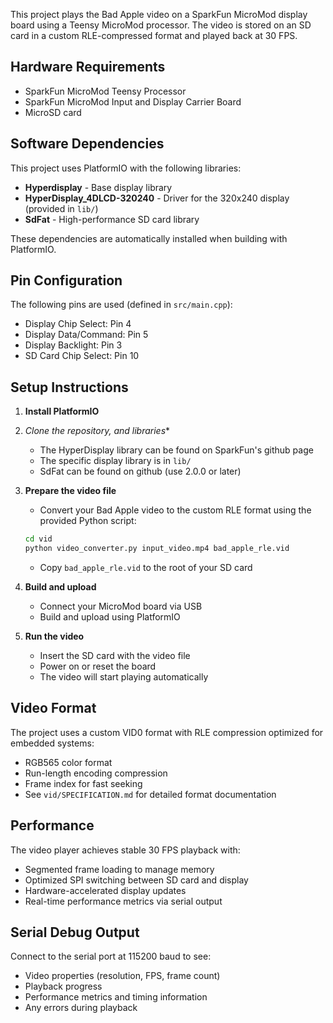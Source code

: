 This project plays the Bad Apple video on a SparkFun MicroMod display board using a
Teensy MicroMod processor. The video is stored on an SD card in a custom RLE-compressed 
format and played back at 30 FPS.

## Hardware Requirements

- SparkFun MicroMod Teensy Processor
- SparkFun MicroMod Input and Display Carrier Board 
- MicroSD card

## Software Dependencies

This project uses PlatformIO with the following libraries:

- **Hyperdisplay** - Base display library
- **HyperDisplay_4DLCD-320240** - Driver for the 320x240 display (provided in `lib/`)
- **SdFat** - High-performance SD card library

These dependencies are automatically installed when building with PlatformIO.

## Pin Configuration

The following pins are used (defined in `src/main.cpp`):
- Display Chip Select: Pin 4
- Display Data/Command: Pin 5  
- Display Backlight: Pin 3
- SD Card Chip Select: Pin 10

## Setup Instructions

1. **Install PlatformIO**

2. **Clone the repository*, and libraries**
   - The HyperDisplay library can be found on SparkFun's github page 
   - The specific display library is in `lib/` 
   - SdFat can be found on github (use 2.0.0 or later) 

3. **Prepare the video file**
   - Convert your Bad Apple video to the custom RLE format using the provided Python script:
   ```bash
   cd vid
   python video_converter.py input_video.mp4 bad_apple_rle.vid
   ```
   - Copy `bad_apple_rle.vid` to the root of your SD card

4. **Build and upload**
   - Connect your MicroMod board via USB
   - Build and upload using PlatformIO

5. **Run the video**
   - Insert the SD card with the video file
   - Power on or reset the board
   - The video will start playing automatically

## Video Format

The project uses a custom VID0 format with RLE compression optimized for embedded systems:
- RGB565 color format
- Run-length encoding compression
- Frame index for fast seeking
- See `vid/SPECIFICATION.md` for detailed format documentation

## Performance

The video player achieves stable 30 FPS playback with:
- Segmented frame loading to manage memory
- Optimized SPI switching between SD card and display
- Hardware-accelerated display updates
- Real-time performance metrics via serial output

## Serial Debug Output

Connect to the serial port at 115200 baud to see:
- Video properties (resolution, FPS, frame count)
- Playback progress
- Performance metrics and timing information
- Any errors during playback

